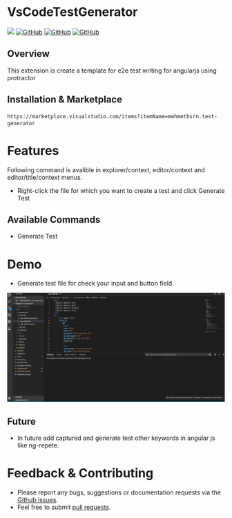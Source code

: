 # VsCodeTestGenerator


[![](https://vsmarketplacebadge.apphb.com/version-short/mehmetbsrn.test-generator.svg)](https://marketplace.visualstudio.com/items?itemName=mehmetbsrn.test-generator) [![GitHub](https://img.shields.io/github/license/nto4/mehmetbsrn.test-generator.svg)](https://github.com/nto4/VsCodeTestGenerator/master/LICENSE) [![GitHub](https://img.shields.io/github/issues/nto4/VsCodeTestGenerator.svg?style=flat-square)](https://github.com/nto4/VsCodeTestGenerator/issues) [![GitHub](https://img.shields.io/github/license/nto4/VsCodeTestGenerator.svg)](https://raw.githubusercontent.com/nto4/VsCodeTestGenerator/master/LICENSE)

## Overview

This extension is create a template for e2e test writing for angularjs using  protractor

## Installation & Marketplace

```
https://marketplace.visualstudio.com/items?itemName=mehmetbsrn.test-generator
```

# Features
Following command is avalible in explorer/context, editor/context and editor/title/context menus.
 
* Right-click the file for which you want to create a test and click Generate Test



## Available Commands
* Generate Test

# Demo 

* Generate test file for check your input and button field.	

![Hg](images/demo.gif) 

## Future

* In future add captured and generate test other keywords in angular js like ng-repete.


# Feedback & Contributing

 * Please report any bugs, suggestions or documentation requests via the [Github issues](https://github.com/nto4/VsCodeTestGenerator/issues).
 * Feel free to submit [pull requests](https://github.com/nto4/VsCodeTestGenerator/pulls).
